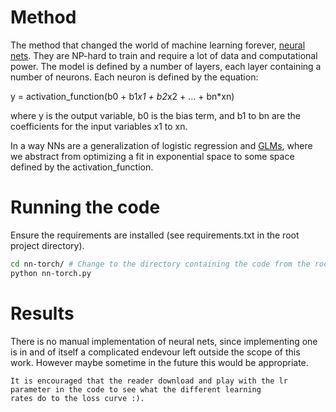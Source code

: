 # Method

The method that changed the world of machine learning forever, [neural nets](https://en.wikipedia.org/wiki/Neural_network).
They are NP-hard to train and require a lot of data and computational power. 
The model is defined by a number of layers, each layer containing a number of neurons.
Each neuron is defined by the equation:

y = activation_function(b0 + b1*x1 + b2*x2 + ... + bn*xn)

where y is the output variable, b0 is the bias term, and b1 to bn are the coefficients for the input variables x1 to xn.

In a way NNs are a generalization of logistic regression and [GLMs](https://en.wikipedia.org/wiki/Generalized_linear_model), 
where we abstract from optimizing a fit in exponential space to some space defined by the activation_function.

# Running the code
Ensure the requirements are installed (see requirements.txt in the root project directory).

```bash
cd nn-torch/ # Change to the directory containing the code from the root project directory
python nn-torch.py
```

# Results
<!--TODO: Possible extension manual implementation of a NN-->
There is no manual implementation of neural nets, since implementing one is in and of itself a complicated endevour left
outside the scope of this work. However maybe sometime in the future this would be appropriate.

```info
It is encouraged that the reader download and play with the lr parameter in the code to see what the different learning
rates do to the loss curve :).
```
